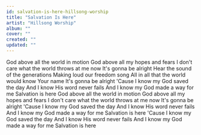 ```yaml
---
id: salvation-is-here-hillsong-worship
title: "Salvation Is Here"
artist: "Hillsong Worship"
album: ""
cover: ""
created: ""
updated: ""
---
```


God above all the world in motion
God above all my hopes and fears
I don't care what the world throws at me now
It's gonna be alright
Hear the sound of the generations
Making loud our freedom song
All in all that the world would know Your name
It's gonna be alright
'Cause I know my God saved the day
And I know His word never fails
And I know my God made a way for me
Salvation is here
God above all the world in motion
God above all my hopes and fears
I don't care what the world throws at me now
It's gonna be alright
'Cause I know my God saved the day
And I know His word never fails
And I know my God made a way for me
Salvation is here
'Cause I know my God saved the day
And I know His word never fails
And I know my God made a way for me
Salvation is here